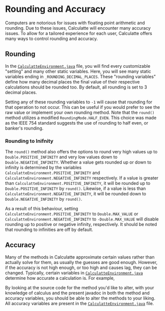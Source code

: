 # Rounding and Accuracy
Computers are notorious for issues with floating point arithmetic and rounding. Due to these issues, Calculatte will 
encounter many accuracy issues. To allow for a tailored experience for each user, Calculatte offers many ways to 
control rounding and accuracy. 

## Rounding
In the [`CalculatteEnvironment.java`][env] file, you will find every customizable "setting" and many other static 
variables. Here, you will see many static variables ending in `_ROUNDING_DECIMAL_PLACES`. These "rounding variables" 
define how many decimal places the final value of their respective calculations should be rounded too. By default, all 
rounding is set to 3 decimal places. 

Setting any of these rounding variables to `-1` will cause that rounding for that operation to not occur. This can be
useful if you would prefer to see the raw value or implement your own rounding method. Note that the `round()` method 
utilizes a modified `RoundingMode.HALF_EVEN`. This choice was made as the IEEE 754 standard suggests the use of 
rounding to half even, or banker's rounding. 

### Rounding to Inifnity
The `round()` method also offers the options to round very high values up to `Double.POSITIVE_INFINITY` and very low 
values down to `Double.NEGATIVE_INFINITY`. Whether a value gets rounded up or down to infinity is determined by the 
variables `CalculatteEnvironment.POSITIVE_INFINITY` and `CalculatteEnvironment.NEGATIVE_INFINITY` respectively. If a 
value is greater than `CalculatteEnvironment.POSITIVE_INFINITY`, it will be rounded up to `Double.POSITIVE_INFINITY` by 
`round()`. Likewise, if a value is less than `CalculatteEnvironment.NEGATIVE_INFINITY`, it will be rounded down to 
`Double.NEGATIVE_INFINITY` by `round()`.

As a result of this behaviour, setting `CalculatteEnvironment.POSITIVE_INFINITY` to `Double.MAX_VALUE` or 
`CalculatteEnvironment.NEGATIVE_INFINITY` to `-Double.MAX_VALUE` will disable rounding up to positive or negative 
infinity, respectively. It should be noted that rounding to infinities are off by default.


## Accuracy
Many of the methods in Calculatte approximate certain values rather than actually solve for them, as usually the 
guesses are good enough. However, if the accuracy is not high enough, or too high and causes lag, they can be changed. 
Typically, certain variables in [`CalculatteEnvironment.java`][env] determine how accurate a calculation is. For 
example, 

By looking at the source code for the method you'd like to alter, with your knowledge of calculus and the present javadoc
in both the method and accuracy variables, you should be able to alter the methods to your liking. All accuracy 
variables are present in the [`CalculatteEnvironment.java`][env] file.

[env]: https://github.com/Derivasians/Calculatte/blob/main/src/main/java/io/github/derivasians/calculatte/CalculatteEnvironment.java
